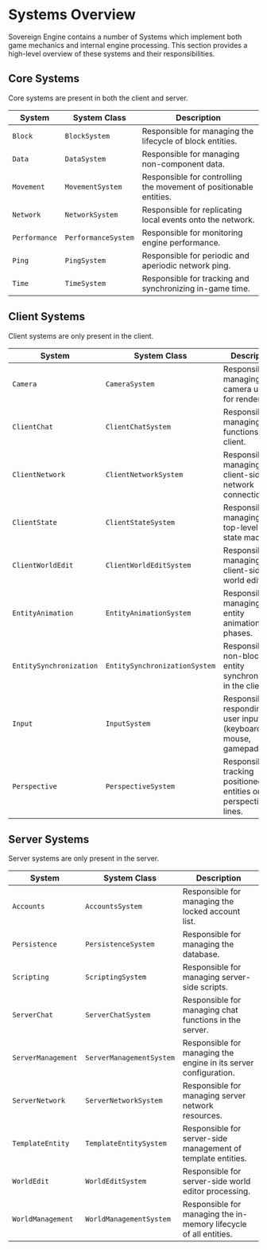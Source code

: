 # Systems Overview

Sovereign Engine contains a number of Systems which implement both game mechanics
and internal engine processing. This section provides a high-level overview of
these systems and their responsibilities.

## Core Systems

Core systems are present in both the client and server.

| System        | System Class        | Description                                                        |
|---------------|---------------------|--------------------------------------------------------------------|
| `Block`       | `BlockSystem`       | Responsible for managing the lifecycle of block entities.          |
| `Data`        | `DataSystem`        | Responsible for managing non-component data.                       |
| `Movement`    | `MovementSystem`    | Responsible for controlling the movement of positionable entities. |
| `Network`     | `NetworkSystem`     | Responsible for replicating local events onto the network.         |
| `Performance` | `PerformanceSystem` | Responsible for monitoring engine performance.                     |
| `Ping`        | `PingSystem`        | Responsible for periodic and aperiodic network ping.               |
| `Time`        | `TimeSystem`        | Responsible for tracking and synchronizing in-game time.          |

## Client Systems

Client systems are only present in the client.

| System                  | System Class                  | Description                                                               |
|-------------------------|-------------------------------|---------------------------------------------------------------------------|
| `Camera`                | `CameraSystem`                | Responsible for managing the camera used for rendering.                   |
| `ClientChat`            | `ClientChatSystem`            | Responsible for managing chat functions in the client.                    |
| `ClientNetwork`         | `ClientNetworkSystem`         | Responsible for managing the client-side network connection.              |
| `ClientState`           | `ClientStateSystem`           | Responsible for managing the top-level client state machine.              |
| `ClientWorldEdit`       | `ClientWorldEditSystem`       | Responsible for managing the client-side world editor.                    |
| `EntityAnimation`       | `EntityAnimationSystem`       | Responsible for managing entity animation phases.                         |
| `EntitySynchronization` | `EntitySynchronizationSystem` | Responsible for non-block entity synchronization in the client.           |
| `Input`                 | `InputSystem`                 | Responsible for responding to user input (keyboard, mouse, gamepad, etc). |
| `Perspective`           | `PerspectiveSystem`           | Responsible for tracking positioned entities on perspective lines.        |

## Server Systems

Server systems are only present in the server.

| System             | System Class             | Description                                                       |
|--------------------|--------------------------|-------------------------------------------------------------------|
| `Accounts`         | `AccountsSystem`         | Responsible for managing the locked account list.                 |
| `Persistence`      | `PersistenceSystem`      | Responsible for managing the database.                            |
| `Scripting`        | `ScriptingSystem`        | Responsible for managing server-side scripts.                     |
| `ServerChat`       | `ServerChatSystem`       | Responsible for managing chat functions in the server.            |
| `ServerManagement` | `ServerManagementSystem` | Responsible for managing the engine in its server configuration.  |
| `ServerNetwork`    | `ServerNetworkSystem`    | Responsible for managing server network resources.                |
| `TemplateEntity`   | `TemplateEntitySystem`   | Responsible for server-side management of template entities.      |
| `WorldEdit`        | `WorldEditSystem`        | Responsible for server-side world editor processing.              |
| `WorldManagement`  | `WorldManagementSystem`  | Responsible for managing the in-memory lifecycle of all entities. |
